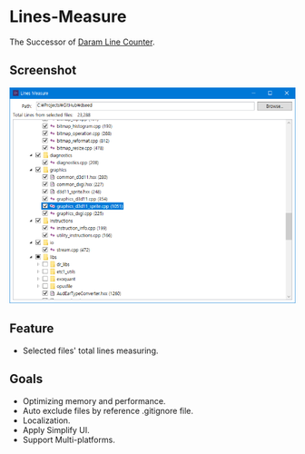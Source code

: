 # Lines-Measure
The Successor of [Daram Line Counter](https://github.com/daramkun/DaramLineCounter).

## Screenshot
![Version 1.0](./Documents/Version_1_0.png)

## Feature
* Selected files' total lines measuring.

## Goals
* Optimizing memory and performance.
* Auto exclude files by reference .gitignore file.
* Localization.
* Apply Simplify UI.
* Support Multi-platforms.